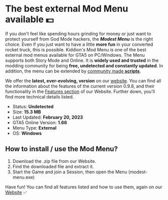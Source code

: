 # The best external Mod Menu available :dollar:

If you don't feel like spending hours grinding for money or just want to protect yourself from God Mode hackers, 
the ***Modest Menu*** is the right choice.
Even if you just want to have a little **more fun** in your converted rocket truck, this is possible. Kiddion's Mod Menu is one of the best external mod menus available for GTA5 on PC/Windows. The Menu supports both Story Mode and Online. It is **widely used and trusted** in the modding community for being **free, undetected and constantly updated**. In addition, the menu can be extended by [community made **scripts**](https://www.kiddionsmodestmenu.com/modest-scripts).

We offer the  **latest, ever-evolving, version** on our [website](https://www.kiddionsmodestmenu.com). You can find all the information about the features of the current version 0.9.8, and their functionality in the [Features section](https://www.kiddionsmodestmenu.com/features) of our Website. Further down, you'll find more technical details listed.

* Status: **Undetected**
* Size: **15.3 MB** 
* Last Updated: **February 20, 2023**
* GTA5 Online Version: **1.66**
* Menu Type: **External**
* OS: **Windows**


## How to install / use the Mod Menu?

1. Download the .zip file from our Website.
2. Find the downloaded file and extract it.
3. Start the Game and join a Session, then open the Menu (modest-menu.exe)

Have fun! You can find all features listed and how to use them, again on our [Website](https://www.kiddionsmodestmenu.com) :white_check_mark:
